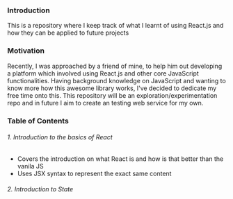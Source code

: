 ### Introduction
This is a repository where I keep track of what I learnt of using React.js and how they can be applied to future projects

### Motivation
Recently, I was approached by a friend of mine, to help him out developing a platform which involved using React.js and other core JavaScript functionalities. Having background knowledge on JavaScript and wanting to know more how this awesome library works, I've decided to dedicate my free time onto this. This repository will be an exploration/experimentation repo and in future I aim to create an testing web service for my own.

### Table of Contents

###### 1. Introduction to the basics of React
  - Covers the introduction on what React is and how is that better than the vanila JS
  - Uses JSX syntax to represent the exact same content
###### 2. Introduction to State